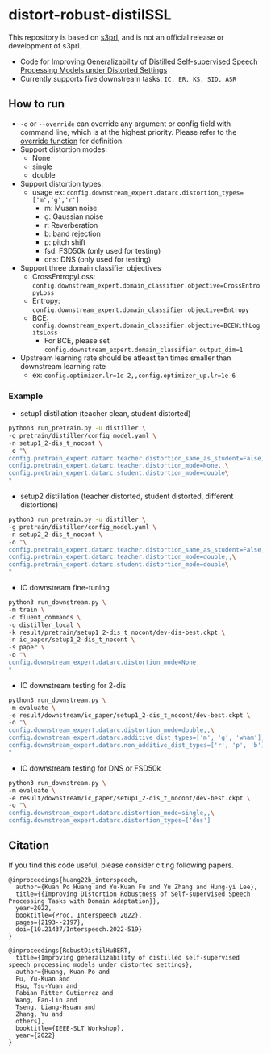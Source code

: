 # distort-robust-distilSSL

This repository is based on [s3prl](https://github.com/s3prl/s3prl), and is not an official release or development of s3prl.
- Code for [Improving Generalizability of Distilled Self-supervised Speech Processing Models under Distorted Settings]()
- Currently supports five downstream tasks: `IC, ER, KS, SID, ASR`

## How to run
- `-o` or `--override` can override any argument or config field with command line, which is at the highest priority. Please refer to the [override function](https://github.com/s3prl/s3prl/blob/master/s3prl/utility/helper.py) for definition.
- Support distortion modes:
  - None
  - single
  - double
- Support distortion types: 
  - usage ex: `config.downstream_expert.datarc.distortion_types=['m','g','r']`
    - m: Musan noise
    - g: Gaussian noise
    - r: Reverberation
    - b: band rejection
    - p: pitch shift
    - fsd: FSD50k (only used for testing)
    - dns: DNS (only used for testing)
- Support three domain classifier objectives
  - CrossEntropyLoss: `config.downstream_expert.domain_classifier.objective=CrossEntropyLoss`
  - Entropy: `config.downstream_expert.domain_classifier.objective=Entropy`
  - BCE: `config.downstream_expert.domain_classifier.objective=BCEWithLogitsLoss`
    - For BCE, please set `config.downstream_expert.domain_classifier.output_dim=1`
- Upstream learning rate should be atleast ten times smaller than downstream learning rate
  - ex: `config.optimizer.lr=1e-2,,config.optimizer_up.lr=1e-6`

### Example

- setup1 distillation (teacher clean, student distorted)
```bash
python3 run_pretrain.py -u distiller \
-g pretrain/distiller/config_model.yaml \
-n setup1_2-dis_t_nocont \
-o "\
config.pretrain_expert.datarc.teacher.distortion_same_as_student=False,,\
config.pretrain_expert.datarc.teacher.distortion_mode=None,,\
config.pretrain_expert.datarc.student.distortion_mode=double\
"
```

- setup2 distillation (teacher distorted, student distorted, different distortions)
```bash
python3 run_pretrain.py -u distiller \
-g pretrain/distiller/config_model.yaml \
-n setup2_2-dis_t_nocont \
-o "\
config.pretrain_expert.datarc.teacher.distortion_same_as_student=False,,\
config.pretrain_expert.datarc.teacher.distortion_mode=double,,\
config.pretrain_expert.datarc.student.distortion_mode=double\
"
```

- IC downstream fine-tuning
```bash
python3 run_downstream.py \
-m train \
-d fluent_commands \
-u distiller_local \
-k result/pretrain/setup1_2-dis_t_nocont/dev-dis-best.ckpt \
-n ic_paper/setup1_2-dis_t_nocont \
-s paper \
-o "\
config.downstream_expert.datarc.distortion_mode=None
"
```

- IC downstream testing for 2-dis
```bash
python3 run_downstream.py \
-m evaluate \
-e result/downstream/ic_paper/setup1_2-dis_t_nocont/dev-best.ckpt \
-o "\
config.downstream_expert.datarc.distortion_mode=double,,\
config.downstream_expert.datarc.additive_dist_types=['m', 'g', 'wham'],,\
config.downstream_expert.datarc.non_additive_dist_types=['r', 'p', 'b']\
"
```

- IC downstream testing for DNS or FSD50k
```bash
python3 run_downstream.py \
-m evaluate \
-e result/downstream/ic_paper/setup1_2-dis_t_nocont/dev-best.ckpt \
-o "\
config.downstream_expert.datarc.distortion_mode=single,,\
config.downstream_expert.datarc.distortion_types=['dns']
```


## Citation
If you find this code useful, please consider citing following papers.
```
@inproceedings{huang22b_interspeech,
  author={Kuan Po Huang and Yu-Kuan Fu and Yu Zhang and Hung-yi Lee},
  title={{Improving Distortion Robustness of Self-supervised Speech Processing Tasks with Domain Adaptation}},
  year=2022,
  booktitle={Proc. Interspeech 2022},
  pages={2193--2197},
  doi={10.21437/Interspeech.2022-519}
}

@inproceedings{RobustDistilHuBERT,
  title={Improving generalizability of distilled self-supervised speech processing models under distorted settings},
  author={Huang, Kuan-Po and
  Fu, Yu-Kuan and
  Hsu, Tsu-Yuan and
  Fabian Ritter Gutierrez and
  Wang, Fan-Lin and
  Tseng, Liang-Hsuan and
  Zhang, Yu and
  others},
  booktitle={IEEE-SLT Workshop},
  year={2022}
}
```

